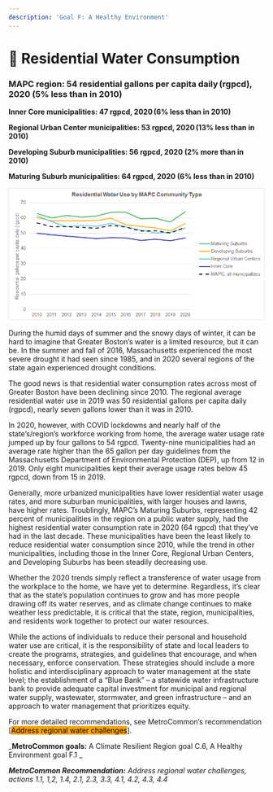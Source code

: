 ```yaml
---
description: 'Goal F: A Healthy Environment'
---
```


# 🚰 Residential Water Consumption

### **MAPC region: 54 residential gallons per capita daily (rgpcd), 2020 (5% less than in 2010)**

**Inner Core municipalities: 47 rgpcd, 2020 (6% less than in 2010)**

**Regional Urban Center municipalities: 53 rgpcd, 2020 (13% less than in 2010)**

**Developing Suburb municipalities: 56 rgpcd, 2020 (2% more than in 2010)**

**Maturing Suburb municipalities: 64 rgpcd, 2020 (6% less than in 2010)**

![](<.gitbook/assets/image (2).png>)

During the humid days of summer and the snowy days of winter, it can be hard to imagine that Greater Boston’s water is a limited resource, but it can be. In the summer and fall of 2016, Massachusetts experienced the most severe drought it had seen since 1985, and in 2020 several regions of the state again experienced drought conditions.

The good news is that residential water consumption rates across most of Greater Boston have been declining since 2010. The regional average residential water use in 2019 was 50 residential gallons per capita daily (rgpcd), nearly seven gallons lower than it was in 2010.

In 2020, however, with COVID lockdowns and nearly half of the state’s/region’s workforce working from home, the average water usage rate jumped up by four gallons to 54 rgpcd. Twenty-nine municipalities had an average rate higher than the 65 gallon per day guidelines from the Massachusetts Department of Environmental Protection (DEP), up from 12 in 2019. Only eight municipalities kept their average usage rates below 45 rgpcd, down from 15 in 2019.

Generally, more urbanized municipalities have lower residential water usage rates, and more suburban municipalities, with larger houses and lawns, have higher rates. Troublingly, MAPC’s Maturing Suburbs, representing 42 percent of municipalities in the region on a public water supply, had the highest residential water consumption rate in 2020 (64 rgpcd) that they’ve had in the last decade. These municipalities have been the least likely to reduce residential water consumption since 2010, while the trend in other municipalities, including those in the Inner Core, Regional Urban Centers, and Developing Suburbs has been steadily decreasing use.&#x20;

Whether the 2020 trends simply reflect a transference of water usage from the workplace to the home, we have yet to determine. Regardless, it’s clear that as the state’s population continues to grow and has more people drawing off its water reserves, and as climate change continues to make weather less predictable, it is critical that the state, region, municipalities, and residents work together to protect our water resources.

While the actions of individuals to reduce their personal and household water use are critical, it is the responsibility of state and local leaders to create the programs, strategies, and guidelines that encourage, and when necessary, enforce conservation. These strategies should include a more holistic and interdisciplinary approach to water management at the state level; the establishment of a “Blue Bank” – a statewide water infrastructure bank to provide adequate capital investment for municipal and regional water supply, wastewater, stormwater, and green infrastructure – and an approach to water management that prioritizes equity.

For more detailed recommendations, see MetroCommon’s recommendation \[<mark style="background-color:orange;">Address regional water challenges</mark>].&#x20;

_**MetroCommon goals:** A Climate Resilient Region goal C.6, A Healthy Environment goal F.1 _

_**MetroCommon Recommendation:** Address regional water challenges, actions 1.1, 1,2, 1.4, 2.1, 2.3, 3.3, 4.1, 4.2, 4.3, 4.4_
